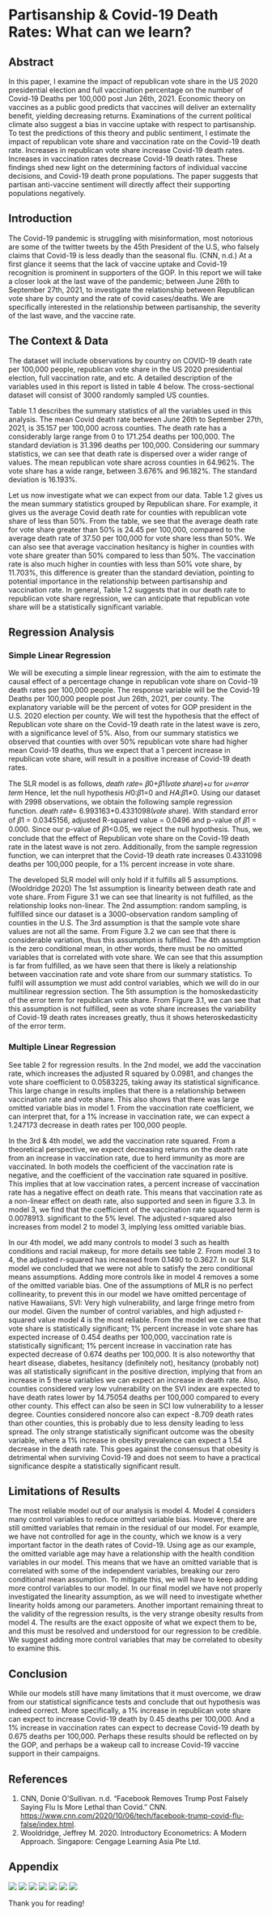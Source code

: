 # Partisanship & Covid-19 Death Rates: What can we learn?

## Abstract
In this paper, I examine the impact of republican vote share in the US 2020 presidential election and full vaccination percentage on the number of Covid-19 Deaths per 100,000 post Jun 26th, 2021. Economic theory on vaccines as a public good predicts that vaccines will deliver an externality benefit, yielding decreasing returns. Examinations of the current political climate also suggest a bias in vaccine uptake with respect to partisanship. To test the predictions of this theory and public sentiment, I estimate the impact of republican vote share and vaccination rate on the Covid-19 death rate. Increases in republican vote share increase Covid-19 death rates. Increases in vaccination rates decrease Covid-19 death rates. These findings shed new light on the determining factors of individual vaccine decisions, and Covid-19 death prone populations. The paper suggests that partisan anti-vaccine sentiment will directly affect their supporting populations negatively.

## Introduction
The Covid-19 pandemic is struggling with misinformation, most notorious are some of the twitter tweets by the 45th President of the U.S, who falsely claims that Covid-19 is less deadly than the seasonal flu. (CNN, n.d.) At a first glance it seems that the lack of vaccine uptake and Covid-19 recognition is prominent in supporters of the GOP. In this report we will take a closer look at the last wave of the pandemic; between June 26th to September 27th, 2021, to investigate the relationship between Republican vote share by county and the rate of covid cases/deaths. We are specifically interested in the relationship between partisanship, the severity of the last wave, and the vaccine rate.

## The Context & Data
The dataset will include observations by country on COVID-19 death rate per 100,000 people, republican vote share in the US 2020 presidential election, full vaccination rate, and etc. A detailed description of the variables used in this report is listed in table 4 below. The cross-sectional dataset will consist of 3000 randomly sampled US counties.

Table 1.1 describes the summary statistics of all the variables used in this analysis. The mean Covid death rate between June 26th to September 27th, 2021, is 35.157 per 100,000 across counties. The death rate has a considerably large range from 0 to 171.254 deaths per 100,000. The standard deviation is 31.396 deaths per 100,000. Considering our summary statistics, we can see that death rate is dispersed over a wider range of values. The mean republican vote share across counties in 64.962%. The vote share has a wide range, between 3.676% and 96.182%. The standard deviation is 16.193%.

Let us now investigate what we can expect from our data. Table 1.2 gives us the mean summary statistics grouped by Republican share. For example, it gives us the average Covid death rate for counties with republican vote share of less than 50%. From the table, we see that the average death rate for vote share greater than 50% is 24.45 per 100,000, compared to the average death rate of 37.50 per 100,000 for vote share less than 50%. We can also see that average vaccination hesitancy is higher in counties with vote share greater than 50% compared to less than 50%. The vaccination rate is also much higher in counties with less than 50% vote share, by 11.703%, this difference is greater than the standard deviation, pointing to potential importance in the relationship between partisanship and vaccination rate. In general, Table 1.2 suggests that in our death rate to republican vote share regression, we can anticipate that republican vote share will be a statistically significant variable.

## Regression Analysis
### Simple Linear Regression
We will be executing a simple linear regression, with the aim to estimate the causal effect of a percentage change in republican vote share on Covid-19 death rates per 100,000 people. The response variable will be the Covid-19 Deaths per 100,000 people post Jun 26th, 2021, per county. The explanatory variable will be the percent of votes for GOP president in the U.S. 2020 election per county. We will test the hypothesis that the effect of Republican vote share on the Covid-19 death rate in the latest wave is zero, with a significance level of 5%. Also, from our summary statistics we observed that counties with over 50% republican vote share had higher mean Covid-19 deaths, thus we expect that a 1 percent increase in republican vote share, will result in a positive increase of Covid-19 death rates.

The SLR model is as follows, 𝑑𝑒𝑎𝑡ℎ 𝑟𝑎𝑡𝑒= 𝛽0+𝛽1(𝑣𝑜𝑡𝑒 𝑠ℎ𝑎𝑟𝑒)+𝑢 for 𝑢=𝑒𝑟𝑟𝑜𝑟 𝑡𝑒𝑟𝑚
Hence, let the null hypothesis 𝐻0:𝛽1=0 and 𝐻𝐴:𝛽1≠0. Using our dataset with 2998 observations, we obtain the following sample regression function. 𝑑𝑒𝑎𝑡ℎ 𝑟𝑎𝑡𝑒̂= 6.993163+0.4331098(𝑣𝑜𝑡𝑒 𝑠ℎ𝑎𝑟𝑒). With standard error of 𝛽1 = 0.0345156, adjusted R-squared value = 0.0496 and p-value of 𝛽1 = 0.000. Since our p-value of 𝛽1<0.05, we reject the null hypothesis. Thus, we conclude that the effect of Republican vote share on the Covid-19 death rate in the latest wave is not zero. Additionally, from the sample regression function, we can interpret that the Covid-19 death rate increases 0.4331098 deaths per 100,000 people, for a 1% percent increase in vote share.

The developed SLR model will only hold if it fulfills all 5 assumptions. (Wooldridge 2020) The 1st assumption is linearity between death rate and vote share. From Figure 3.1 we can see that linearity is not fulfilled, as the relationship looks non-linear. The 2nd assumption: random sampling, is fulfilled since our dataset is a 3000-observation random sampling of counties in the U.S. The 3rd assumption is that the sample vote share values are not all the same. From Figure 3.2 we can see that there is considerable variation, thus this assumption is fulfilled. The 4th assumption is the zero conditional mean, in other words, there must be no omitted variables that is correlated with vote share. We can see that this assumption is far from fulfilled, as we have seen that there is likely a relationship between vaccination rate and vote share from our summary statistics. To fulfil will assumption we must add control variables, which we will do in our multilinear regression section. The 5th assumption is the homoskedasticity of the error term for republican vote share. From Figure 3.1, we can see that this assumption is not fulfilled, seen as vote share increases the variability of Covid-19 death rates increases greatly, thus it shows heteroskedasticity of the error term.

### Multiple Linear Regression
See table 2 for regression results. In the 2nd model, we add the vaccination rate, which increases the adjusted R squared by 0.0981, and changes the vote share coefficient to 0.0583225, taking away its statistical significance. This large change in results implies that there is a relationship between vaccination rate and vote share. This also shows that there was large omitted variable bias in model 1. From the vaccination rate coefficient, we can interpret that, for a 1% increase in vaccination rate, we can expect a 1.247173 decrease in death rates per 100,000 people.

In the 3rd & 4th model, we add the vaccination rate squared. From a theoretical perspective, we expect decreasing returns on the death rate from an increase in vaccination rate, due to herd immunity as more are vaccinated. In both models the coefficient of the vaccination rate is negative, and the coefficient of the vaccination rate squared in positive. This implies that at low vaccination rates, a percent increase of vaccination rate has a negative effect on death rate. This means that vaccination rate as a non-linear effect on death rate, also supported and seen in figure 3.3. In model 3, we find that the coefficient of the vaccination rate squared term is 0.0078913. significant to the 5% level. The adjusted r-squared also increases from model 2 to model 3, implying less omitted variable bias.

In our 4th model, we add many controls to model 3 such as health conditions and racial makeup, for more details see table 2. From model 3 to 4, the adjusted r-squared has increased from 0.1490 to 0.3627. In our SLR model we concluded that we were not able to satisfy the zero conditional means assumptions. Adding more controls like in model 4 removes a some of the omitted variable bias. One of the assumptions of MLR is no perfect collinearity, to prevent this in our model we have omitted percentage of native Hawaiians, SVI: Very high vulnerability, and large fringe metro from our model. Given the number of control variables, and high adjusted r-squared value model 4 is the most reliable. From the model we can see that vote share is statistically significant; 1% percent increase in vote share has expected increase of 0.454 deaths per 100,000, vaccination rate is statistically significant; 1% percent increase in vaccination rate has expected decrease of 0.674 deaths per 100,000. It is also noteworthy that heart disease, diabetes, hesitancy (definitely not), hesitancy (probably not) was all statistically significant in the positive direction, implying that from an increase in 5 these variables we can expect an increase in death rate. Also, counties considered very low vulnerability on the SVI index are expected to have death rates lower by 14.75054 deaths per 100,000 compared to every other county. This effect can also be seen in SCI low vulnerability to a lesser degree. Counties considered noncore also can expect -8.709 death rates than other counties, this is probably due to less density leading to less spread. The only strange statistically significant outcome was the obesity variable, where a 1% increase in obesity prevalence can expect a 1.54 decrease in the death rate. This goes against the consensus that obesity is detrimental when surviving Covid-19 and does not seem to have a practical significance despite a statistically significant result.

## Limitations of Results
The most reliable model out of our analysis is model 4. Model 4 considers many control variables to reduce omitted variable bias. However, there are still omitted variables that remain in the residual of our model. For example, we have not controlled for age in the county, which we know is a very important factor in the death rates of Covid-19. Using age as our example, the omitted variable age may have a relationship with the health condition variables in our model. This means that we have an omitted variable that is correlated with some of the independent variables, breaking our zero conditional mean assumption. To mitigate this, we will have to keep adding more control variables to our model. In our final model we have not properly investigated the linearity assumption, as we will need to investigate whether linearity holds among our parameters. Another important remaining threat to the validity of the regression results, is the very strange obesity results from model 4. The results are the exact opposite of what we expect them to be, and this must be resolved and understood for our regression to be credible. We suggest adding more control variables that may be correlated to obesity to examine this.

## Conclusion
While our models still have many limitations that it must overcome, we draw from our statistical significance tests and conclude that out hypothesis was indeed correct. More specifically, a 1% increase in republican vote share can expect to increase Covid-19 death by 0.45 deaths per 100,000. And a 1% increase in vaccination rates can expect to decrease Covid-19 death by 0.675 deaths per 100,000. Perhaps these results should be reflected on by the GOP, and perhaps be a wakeup call to increase Covid-19 vaccine support in their campaigns.

## References
1. CNN, Donie O’Sullivan. n.d. “Facebook Removes Trump Post Falsely Saying Flu Is More Lethal than Covid.” CNN. https://www.cnn.com/2020/10/06/tech/facebook-trump-covid-flu-false/index.html.
2. Wooldridge, Jeffrey M. 2020. Introductory Econometrics: A Modern Approach. Singapore: Cengage Learning Asia Pte Ltd.

## Appendix
<img src="images/img_1.png">
<img src="images/img_2.png">
<img src="images/img_3.png">
<img src="images/img_4.png">
<img src="images/img_5.png">
<img src="images/img_6.png">
<img src="images/img_7.png">

Thank you for reading!













